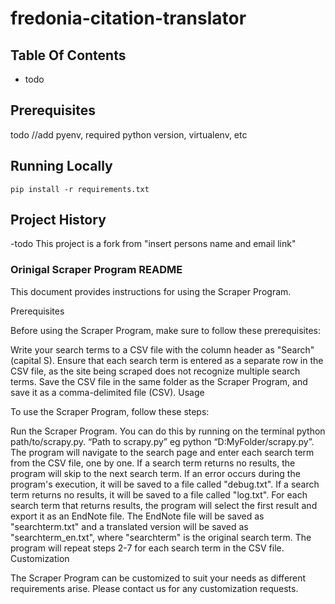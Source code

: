 # fredonia-citation-translator

## Table Of Contents
- todo
## Prerequisites
todo
//add pyenv, required python version, virtualenv, etc

## Running Locally

`pip install -r requirements.txt`

## Project History
-todo
This project is a fork from "insert persons name and email link"

### Orinigal Scraper Program README

This document provides instructions for using the Scraper Program.

Prerequisites

Before using the Scraper Program, make sure to follow these prerequisites:

Write your search terms to a CSV file with the column header as "Search" (capital S).
Ensure that each search term is entered as a separate row in the CSV file, as the site being scraped does not recognize multiple search terms.
Save the CSV file in the same folder as the Scraper Program, and save it as a comma-delimited file (CSV).
Usage

To use the Scraper Program, follow these steps:

Run the Scraper Program. You can do this by running on the terminal python path/to/scrapy.py. “Path to scrapy.py” eg python “D:MyFolder/scrapy.py”.
The program will navigate to the search page and enter each search term from the CSV file, one by one.
If a search term returns no results, the program will skip to the next search term.
If an error occurs during the program's execution, it will be saved to a file called "debug.txt".
If a search term returns no results, it will be saved to a file called "log.txt".
For each search term that returns results, the program will select the first result and export it as an EndNote file.
The EndNote file will be saved as "searchterm.txt" and a translated version will be saved as "searchterm_en.txt", where "searchterm" is the original search term.
The program will repeat steps 2-7 for each search term in the CSV file.
Customization

The Scraper Program can be customized to suit your needs as different requirements arise. Please contact us for any customization requests.
